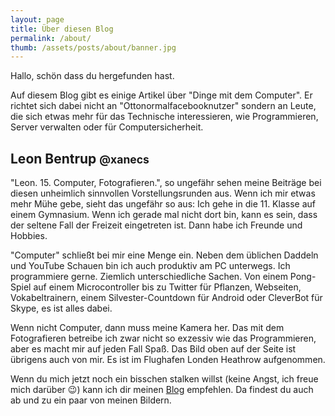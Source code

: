 ```yaml
---
layout: page
title: Über diesen Blog
permalink: /about/
thumb: /assets/posts/about/banner.jpg
---
```


Hallo, schön dass du hergefunden hast.


Auf diesem Blog gibt es einige Artikel über "Dinge mit dem Computer". Er richtet sich dabei nicht an "Ottonormalfacebooknutzer" sondern an Leute, die sich etwas mehr für das Technische interessieren, wie Programmieren, Server verwalten oder für Computersicherheit.

## Leon Bentrup <small>@xanecs</small>
"Leon. 15. Computer, Fotografieren.", so ungefähr sehen meine Beiträge bei diesen unheimlich sinnvollen Vorstellungsrunden aus. Wenn ich mir etwas mehr Mühe gebe, sieht das ungefähr so aus: Ich gehe in die 11. Klasse auf einem Gymnasium. Wenn ich gerade mal nicht dort bin, kann es sein, dass der seltene Fall der Freizeit eingetreten ist. Dann habe ich Freunde und Hobbies.

"Computer" schließt bei mir eine Menge ein. Neben dem üblichen Daddeln und YouTube Schauen bin ich auch produktiv am PC unterwegs. Ich programmiere gerne. Ziemlich unterschiedliche Sachen. Von einem Pong-Spiel auf einem Microcontroller bis zu Twitter für Pflanzen, Webseiten, Vokabeltrainern, einem Silvester-Countdown für Android oder CleverBot für Skype, es ist alles dabei.

Wenn nicht Computer, dann muss meine Kamera her. Das mit dem Fotografieren betreibe ich zwar nicht so exzessiv wie das Programmieren, aber es macht mir auf jeden Fall Spaß.
Das Bild oben auf der Seite ist übrigens auch von mir. Es ist im Flughafen Londen Heathrow aufgenommen.

Wenn du mich jetzt noch ein bisschen stalken willst (keine Angst, ich freue mich darüber :wink:) kann ich dir meinen [Blog](http://leon.leonadi.de) empfehlen. Da findest du auch ab und zu ein paar von meinen Bildern.
